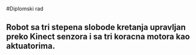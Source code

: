 #Diplomski rad

## Robot sa tri stepena slobode kretanja upravljan preko Kinect senzora i sa tri koracna motora kao aktuatorima.